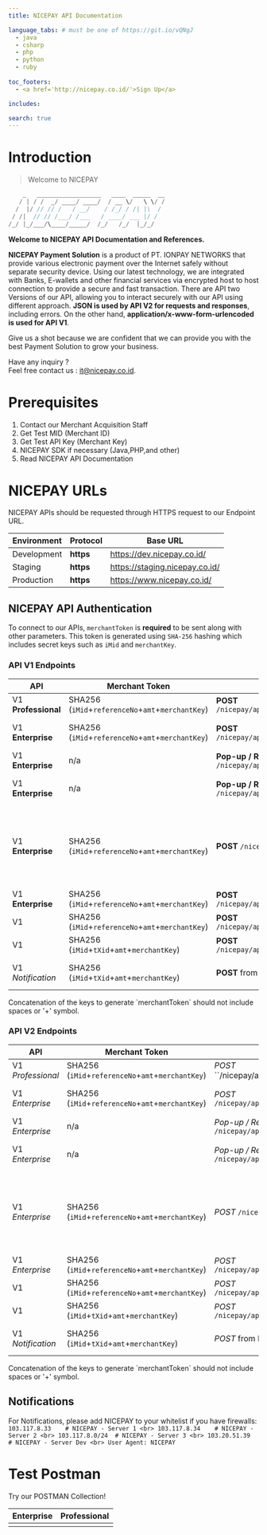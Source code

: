 ```yaml
---
title: NICEPAY API Documentation

language_tabs: # must be one of https://git.io/vQNgJ
  - java
  - csharp
  - php
  - python
  - ruby
  
toc_footers:
  - <a href='http://nicepay.co.id/'>Sign Up</a>

includes:

search: true
---
```

# Introduction

> Welcome to NICEPAY

```java
    _   __________________   ____  _____  __
   / | / /  _/ ____/ ____/  / __ \/   \ \/ /
  /  |/ // // /   / __/    / /_/ / /| |\  / 
 / /|  // // /___/ /___   / ____/ ___ |/ /  
/_/ |_/___/\____/_____/  /_/   /_/  |_/_/   

```

**Welcome to NICEPAY API Documentation and References.**

**NICEPAY Payment Solution** is a product of PT. IONPAY NETWORKS that provide various electronic payment over the Internet safely without separate security device. 
Using our latest technology, we are integrated with Banks, E-wallets and other financial services via encrypted host to host connection to provide a secure and fast transaction.
There are API two Versions of our API, allowing you to interact securely with our API using different approach. **JSON is used by API V2 for requests and responses**, including errors.
On the other hand, **application/x-www-form-urlencoded is used for API V1**.

Give us a shot because we are confident that we can provide you with the best Payment Solution to grow your business.

Have any inquiry ?<br>Feel free contact us : [it@nicepay.co.id](mailto:it@nicepay.co.id).

# Prerequisites
<ol type="1">
  <li>Contact our Merchant Acquisition Staff
  <li>Get Test MID (Merchant ID)
  <li>Get Test API Key (Merchant Key)
  
  <li>NICEPAY SDK if necessary (Java,PHP,and other)
  <li>Read NICEPAY API Documentation
</ol>

# NICEPAY URLs
NICEPAY APIs should be requested through HTTPS request to our Endpoint URL.

| **Environment** | **Protocol** | **Base URL** |
| --- | --- | --- |
| Development | **https** | https://dev.nicepay.co.id/ |
| Staging | **https** | https://staging.nicepay.co.id/ |
| Production | **https** | https://www.nicepay.co.id/ |

## NICEPAY API Authentication
To connect to our APIs, `merchantToken` is **required** to be sent along with other parameters.
This token is generated using `SHA-256` hashing which includes secret keys such as `iMid` and `merchantKey`.

### API V1 Endpoints

| **API** | **Merchant Token** | **End Point** | **Description** |
| --- | --- | --- | --- |
| V1  **Professional** | SHA256 (`iMid`+`referenceNo`+`amt`+`merchantKey`) | **POST** `/nicepay/api/orderRegist.do` | Transaction Registration |
| V1  **Enterprise** | SHA256 (`iMid`+`referenceNo`+`amt`+`merchantKey`) | **POST** `/nicepay/api/onePassToken.do` | Request Credit Card Token |
| V1  **Enterprise** | n/a | **Pop-up / Redirect** `/nicepay/api/secureVeRequest.do` | Request 3DS Pages |
| V1  **Enterprise** | n/a | **Pop-up / Redirect** `/nicepay/api/migsRequest.do` | Request MIGS Pages |
| V1  **Enterprise** | SHA256 (`iMid`+`referenceNo`+`amt`+`merchantKey`) | **POST** `/nicepay/api/onePass.do` | Transaction Payment (Credit Card) and Registration for other payment methods. |
| V1  **Enterprise** | SHA256 (`iMid`+`referenceNo`+`amt`+`merchantKey`) | **POST** `/nicepay/api/ewalletTrans.do` | E-Wallet Trans? |
| V1 | SHA256 (`iMid`+`referenceNo`+`amt`+`merchantKey`) | **POST** `/nicepay/api/onePassStatus.do` | Status Inquiry |
| V1 | SHA256 (`iMid`+`tXid`+`amt`+`merchantKey`) | **POST** `/nicepay/api/onePassAllCancel.do` | Cancel Transaction |
| V1  *Notification* | SHA256 (`iMid`+`tXid`+`amt`+`merchantKey`) | **POST** from NICEPAY | Notification from NICEPAY |

<aside class="notice">
Concatenation of the keys to generate `merchantToken` should not include spaces or '+' symbol.
</aside>

### API V2 Endpoints

| API | Merchant Token | End Point | Description |
| --- | --- | --- | --- |
V1 *Professional* | SHA256 (`iMid`+`referenceNo`+`amt`+`merchantKey`) | *POST* ``/nicepay/api/orderRegist.do` | Transaction Registration
V1 *Enterprise* | SHA256 (`iMid`+`referenceNo`+`amt`+`merchantKey`) | *POST* `/nicepay/api/onePassToken.do` | Request Credit Card Token
V1 *Enterprise* | n/a | *Pop-up / Redirect* `/nicepay/api/secureVeRequest.do` | Request 3DS Pages
V1 *Enterprise* | n/a | *Pop-up / Redirect* `/nicepay/api/migsRequest.do` | Request MIGS Pages
V1 *Enterprise* | SHA256 (`iMid`+`referenceNo`+`amt`+`merchantKey`) | *POST* `/nicepay/api/onePass.do` | Transaction Payment (Credit Card) and Registration for other payment methods.
V1 *Enterprise* | SHA256 (`iMid`+`referenceNo`+`amt`+`merchantKey`) | *POST* `/nicepay/api/ewalletTrans.do` | E-Wallet Trans?
V1 | SHA256 (`iMid`+`referenceNo`+`amt`+`merchantKey`) | *POST* `/nicepay/api/onePassStatus.do` | Status Inquiry
V1 | SHA256 (`iMid`+`tXid`+`amt`+`merchantKey`) | *POST* `/nicepay/api/onePassAllCancel.do` | Cancel Transaction
V1 *Notification* | SHA256 (`iMid`+`tXid`+`amt`+`merchantKey`) | *POST* from NICEPAY | Notification from NICEPAY

<aside class="notice">
Concatenation of the keys to generate `merchantToken` should not include spaces or '+' symbol.
</aside>

## Notifications

For Notifications, please add NICEPAY to your whitelist if you have firewalls:<br>
`
103.117.8.33    # NICEPAY - Server 1 <br>
103.117.8.34    # NICEPAY - Server 2 <br>
103.117.8.0/24  # NICEPAY - Server 3 <br>
103.20.51.39    # NICEPAY - Server Dev <br>
User Agent: NICEPAY 
`

# Test Postman
Try our POSTMAN Collection!

Enterprise | Professional
---------- | ------------
<div class="postman-run-button" data-postman-action="collection/import" data-postman-var-1="4e6690cd6c51963cf691"></div> | <div class="postman-run-button" data-postman-action="collection/import" data-postman-var-1="ea2fa74dab4e0b686e34"></div>

